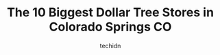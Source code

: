 ---
layout: ampstory
image: https://i0.wp.com/www.depkes.org/wp-content/uploads/2023/06/dollar-tree-0-in-colorado-springs-co-1685966846.jpeg?resize=640,853
author: techidn
featured: false
description: Discover the impressive array of Dollar Tree options in Colorado Springs CO, where you can find 10 of the largest Dollar Tree establishments in the area. From renowned classics to hidden gem
title: The 10 Biggest Dollar Tree Stores in Colorado Springs CO
cover:
   title: The 10 Biggest Dollar Tree Stores in Colorado Springs CO
   subtitle: Rickpate
   background: https://www.depkes.org/wp-content/uploads/2023/06/dollar-tree-0-in-colorado-springs-co-1685966846.jpeg

pages: 
 - layout: thirds
   top: <h1>#1 Dollar Tree</h1>
   bottom: "<p>The store manager Bianca belittled her cashier in front of all the customers talking to her like she was stupid, then proceeded to get on the phone and continue to talk b</p>"
   background: https://www.depkes.org/wp-content/uploads/2023/06/dollar-tree-1-in-colorado-springs-co-1685966846.jpeg
   backgroundblur: true
 - layout: thirds
   top: <h1>#2 Dollar Tree</h1>
   bottom: "<p>4370 Austin Bluffs Pkwy, Colorado Springs, CO 80918, United States</p>"
   background: https://www.depkes.org/wp-content/uploads/2023/06/dollar-tree-2-in-colorado-springs-co-1685966847.jpeg
   cta:
      link: https://www.depkes.org/blog/the-10-biggest-dollar-tree-stores-in-colorado-springs-co/
      text: The 10 Biggest Dollar Tree Stores in Colorado Springs CO
 - layout: thirds
   top: <h1>#3 Dollar Tree</h1>
   bottom: "<p>2730 E Platte Ave, Colorado Springs, CO 80909, United States</p>"
   background: https://www.depkes.org/wp-content/uploads/2023/06/dollar-tree-3-in-colorado-springs-co-1685966847.jpeg
   cta:
      link: https://www.depkes.org/blog/the-10-biggest-dollar-tree-stores-in-colorado-springs-co/
      text: The 10 Biggest Dollar Tree Stores in Colorado Springs CO
 - layout: thirds
   top: <h1>#4 Dollar Tree</h1>
   bottom: "<p>1530 S Circle Dr, Colorado Springs, CO 80910, United States</p>"
   background: https://images.unsplash.com/photo-1509114397022-ed747cca3f65?ixlib=rb-4.0.3&ixid=MnwxMjA3fDB8MHxwaG90by1wYWdlfHx8fGVufDB8fHx8&auto=format&fit=crop&w=640&h=853&q=80
   cta:
      link: https://www.depkes.org/blog/the-10-biggest-dollar-tree-stores-in-colorado-springs-co/
      text: The 10 Biggest Dollar Tree Stores in Colorado Springs CO
 - layout: thirds
   top: <h1>#5 Dollar Tree</h1>
   bottom: "<p>2780 S Academy Blvd #100, Colorado Springs, CO 80916, United States</p>"
   background: https://images.unsplash.com/photo-1620421680010-0766ff230392?ixlib=rb-4.0.3&ixid=MnwxMjA3fDB8MHxwaG90by1wYWdlfHx8fGVufDB8fHx8&auto=format&fit=crop&w=640&h=853&q=80
   cta:
      link: https://www.depkes.org/blog/the-10-biggest-dollar-tree-stores-in-colorado-springs-co/
      text: The 10 Biggest Dollar Tree Stores in Colorado Springs CO
 - layout: thirds
   top: <h1>#6 Dollar Tree</h1>
   bottom: "<p>1776 W Uintah St, Colorado Springs, CO 80904, United States</p>"
   background: https://images.unsplash.com/photo-1531169509526-f8f1fdaa4a67?ixlib=rb-4.0.3&ixid=MnwxMjA3fDB8MHxwaG90by1wYWdlfHx8fGVufDB8fHx8&auto=format&fit=crop&w=640&h=853&q=80
   cta:
      link: https://www.depkes.org/blog/the-10-biggest-dollar-tree-stores-in-colorado-springs-co/
      text: The 10 Biggest Dollar Tree Stores in Colorado Springs CO
 - layout: thirds
   top: <h1>#7 Dollar Tree</h1>
   bottom: "<p>8045 N Academy Blvd, Colorado Springs, CO 80920, United States</p>"
   background: https://images.unsplash.com/photo-1604871000636-074fa5117945?ixlib=rb-4.0.3&ixid=MnwxMjA3fDB8MHxwaG90by1wYWdlfHx8fGVufDB8fHx8&auto=format&fit=crop&w=640&h=853&q=80
   cta:
      link: https://www.depkes.org/blog/the-10-biggest-dollar-tree-stores-in-colorado-springs-co/
      text: The 10 Biggest Dollar Tree Stores in Colorado Springs CO
 - layout: thirds
   middle: Continue reading...
   background: https://images.unsplash.com/photo-1488554378835-f7acf46e6c98?ixlib=rb-4.0.3&ixid=MnwxMjA3fDB8MHxwaG90by1wYWdlfHx8fGVufDB8fHx8&auto=format&fit=crop&w=640&h=853&q=80
   cta:
      link: https://www.depkes.org/blog/the-10-biggest-dollar-tree-stores-in-colorado-springs-co/
      text: The 10 Biggest Dollar Tree Stores in Colorado Springs CO
      
---
